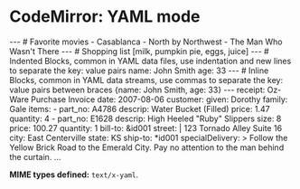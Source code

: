 CodeMirror: YAML mode
=====================

--- \# Favorite movies - Casablanca - North by Northwest - The Man Who Wasn't There --- \# Shopping list \[milk, pumpkin pie, eggs, juice\] --- \# Indented Blocks, common in YAML data files, use indentation and new lines to separate the key: value pairs name: John Smith age: 33 --- \# Inline Blocks, common in YAML data streams, use commas to separate the key: value pairs between braces {name: John Smith, age: 33} --- receipt: Oz-Ware Purchase Invoice date: 2007-08-06 customer: given: Dorothy family: Gale items: - part\_no: A4786 descrip: Water Bucket (Filled) price: 1.47 quantity: 4 - part\_no: E1628 descrip: High Heeled "Ruby" Slippers size: 8 price: 100.27 quantity: 1 bill-to: &id001 street: | 123 Tornado Alley Suite 16 city: East Centerville state: KS ship-to: \*id001 specialDelivery: &gt; Follow the Yellow Brick Road to the Emerald City. Pay no attention to the man behind the curtain. ...

**MIME types defined:** `text/x-yaml`.
